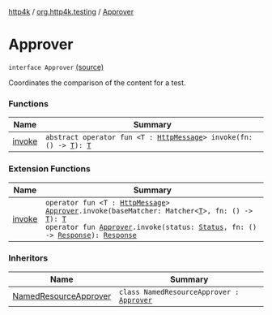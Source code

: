 [http4k](../../index.md) / [org.http4k.testing](../index.md) / [Approver](./index.md)

# Approver

`interface Approver` [(source)](https://github.com/http4k/http4k/blob/master/http4k-testing-approval/src/main/kotlin/org/http4k/testing/Approver.kt#L14)

Coordinates the comparison of the content for a test.

### Functions

| Name | Summary |
|---|---|
| [invoke](invoke.md) | `abstract operator fun <T : `[`HttpMessage`](../../org.http4k.core/-http-message/index.md)`> invoke(fn: () -> `[`T`](invoke.md#T)`): `[`T`](invoke.md#T) |

### Extension Functions

| Name | Summary |
|---|---|
| [invoke](../invoke.md) | `operator fun <T : `[`HttpMessage`](../../org.http4k.core/-http-message/index.md)`> `[`Approver`](./index.md)`.invoke(baseMatcher: Matcher<`[`T`](../invoke.md#T)`>, fn: () -> `[`T`](../invoke.md#T)`): `[`T`](../invoke.md#T)<br>`operator fun `[`Approver`](./index.md)`.invoke(status: `[`Status`](../../org.http4k.core/-status/index.md)`, fn: () -> `[`Response`](../../org.http4k.core/-response/index.md)`): `[`Response`](../../org.http4k.core/-response/index.md) |

### Inheritors

| Name | Summary |
|---|---|
| [NamedResourceApprover](../-named-resource-approver/index.md) | `class NamedResourceApprover : `[`Approver`](./index.md) |
